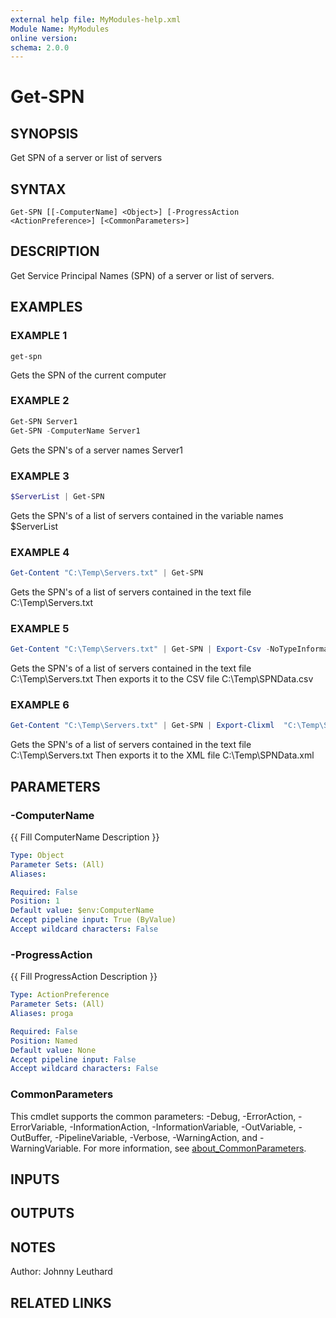 ```yaml
---
external help file: MyModules-help.xml
Module Name: MyModules
online version:
schema: 2.0.0
---
```


# Get-SPN

## SYNOPSIS
Get SPN of a server or list of servers

## SYNTAX

```
Get-SPN [[-ComputerName] <Object>] [-ProgressAction <ActionPreference>] [<CommonParameters>]
```

## DESCRIPTION
Get Service Principal Names (SPN) of a server or list of servers.

## EXAMPLES

### EXAMPLE 1
```
get-spn
```

Gets the SPN of the current computer

### EXAMPLE 2
```powershell
Get-SPN Server1
Get-SPN -ComputerName Server1
```
Gets the SPN's of a server names Server1


### EXAMPLE 3
```powershell
$ServerList | Get-SPN
```
Gets the SPN's of a list of servers contained in the variable names $ServerList

### EXAMPLE 4
```powershell
Get-Content "C:\Temp\Servers.txt" | Get-SPN
```
Gets the SPN's of a list of servers contained in the text file C:\Temp\Servers.txt


### EXAMPLE 5
```powershell
Get-Content "C:\Temp\Servers.txt" | Get-SPN | Export-Csv -NoTypeInformation "C:\Temp\SPNData.csv"
```

Gets the SPN's of a list of servers contained in the text file C:\Temp\Servers.txt 
Then exports it to the CSV file C:\Temp\SPNData.csv

### EXAMPLE 6
```powershell
Get-Content "C:\Temp\Servers.txt" | Get-SPN | Export-Clixml  "C:\Temp\SPNData.xml"
```
Gets the SPN's of a list of servers contained in the text file C:\Temp\Servers.txt 
Then exports it to the XML file C:\Temp\SPNData.xml

## PARAMETERS

### -ComputerName
{{ Fill ComputerName Description }}

```yaml
Type: Object
Parameter Sets: (All)
Aliases:

Required: False
Position: 1
Default value: $env:ComputerName
Accept pipeline input: True (ByValue)
Accept wildcard characters: False
```

### -ProgressAction
{{ Fill ProgressAction Description }}

```yaml
Type: ActionPreference
Parameter Sets: (All)
Aliases: proga

Required: False
Position: Named
Default value: None
Accept pipeline input: False
Accept wildcard characters: False
```

### CommonParameters
This cmdlet supports the common parameters: -Debug, -ErrorAction, -ErrorVariable, -InformationAction, -InformationVariable, -OutVariable, -OutBuffer, -PipelineVariable, -Verbose, -WarningAction, and -WarningVariable. For more information, see [about_CommonParameters](http://go.microsoft.com/fwlink/?LinkID=113216).

## INPUTS

## OUTPUTS

## NOTES
Author: Johnny Leuthard

## RELATED LINKS

